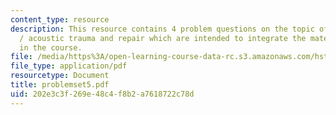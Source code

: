 ```yaml
---
content_type: resource
description: This resource contains 4 problem questions on the topic of development
  / acoustic trauma and repair which are intended to integrate the material learned
  in the course.
file: /media/https%3A/open-learning-course-data-rc.s3.amazonaws.com/hst-721-the-peripheral-auditory-system-fall-2005/202e3c3f269e48c4f8b2a7618722c78d_problemset5.pdf
file_type: application/pdf
resourcetype: Document
title: problemset5.pdf
uid: 202e3c3f-269e-48c4-f8b2-a7618722c78d
---
```


